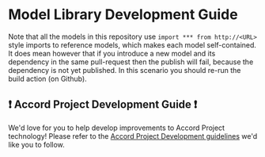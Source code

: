 # Model Library Development Guide

Note that all the models in this repository use `import *** from http://<URL>` style imports to reference models, which makes each model self-contained. It does mean however that if you introduce a new model and its dependency in the same pull-request then the publish will fail, because the dependency is not yet published. In this scenario
you should re-run the build action (on Github).

## ❗ Accord Project Development Guide ❗
We'd love for you to help develop improvements to Accord Project technology! Please refer to the [Accord Project Development guidelines][apdev] we'd like you to follow.

[apdev]: https://github.com/accordproject/techdocs/blob/master/DEVELOPERS.md